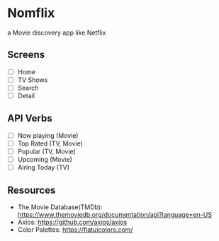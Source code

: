 # Nomflix 
a Movie discovery app like Netflix 

## Screens 
- [ ] Home
- [ ] TV Shows 
- [ ] Search 
- [ ] Detail

## API Verbs 
- [ ] Now playing (Movie) 
- [ ] Top Rated (TV, Movie)
- [ ] Popular (TV, Movie)
- [ ] Upcoming (Movie)
- [ ] Airing Today (TV)

## Resources
* The Movie Database(TMDb): https://www.themoviedb.org/documentation/api?language=en-US
* Axios: https://github.com/axios/axios
* Color Palettes: https://flatuicolors.com/